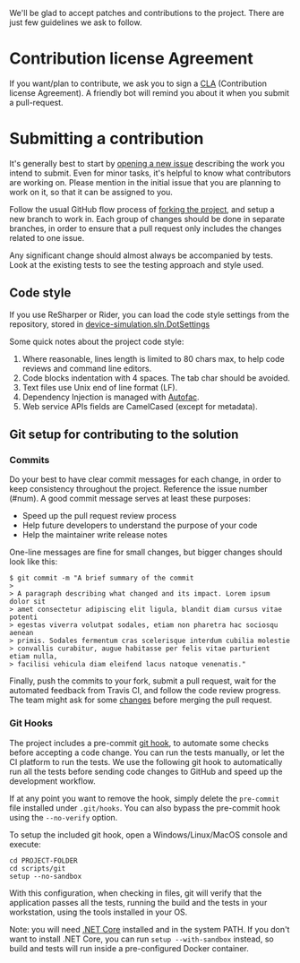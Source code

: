 We'll be glad to accept patches and contributions to the project. There are
just few guidelines we ask to follow.

Contribution license Agreement
==============================

If you want/plan to contribute, we ask you to sign a
[CLA](https://cla.microsoft.com/) (Contribution license Agreement).
A friendly bot will remind you about it when you submit a pull-request.

Submitting a contribution
=========================

It's generally best to start by
[opening a new issue](https://help.github.com/articles/creating-an-issue)
describing the work you intend to submit. Even for minor tasks, it's helpful
to know what contributors are working on. Please mention in the initial issue
that you are planning to work on it, so that it can be assigned to you.

Follow the usual GitHub flow process of
[forking the project](https://help.github.com/articles/fork-a-repo),
and setup a new branch to work in. Each group of changes should be done in
separate branches, in order to ensure that a pull request only
includes the changes related to one issue.

Any significant change should almost always be accompanied by tests. Look at
the existing tests to see the testing approach and style used.

## Code style

If you use ReSharper or Rider, you can load the code style settings from
the repository, stored in
[device-simulation.sln.DotSettings](device-simulation.sln.DotSettings)

Some quick notes about the project code style:

1. Where reasonable, lines length is limited to 80 chars max, to help code
   reviews and command line editors.
2. Code blocks indentation with 4 spaces. The tab char should be avoided.
3. Text files use Unix end of line format (LF).
4. Dependency Injection is managed with [Autofac](https://autofac.org).
5. Web service APIs fields are CamelCased (except for metadata).

## Git setup for contributing to the solution

### Commits

Do your best to have clear commit messages for each change, in order to keep
consistency throughout the project. Reference the issue number (#num). A good
commit message serves at least these purposes:
* Speed up the pull request review process
* Help future developers to understand the purpose of your code
* Help the maintainer write release notes

One-line messages are fine for small changes, but bigger changes should look
like this:
```
$ git commit -m "A brief summary of the commit
>
> A paragraph describing what changed and its impact. Lorem ipsum dolor sit
> amet consectetur adipiscing elit ligula, blandit diam cursus vitae potenti
> egestas viverra volutpat sodales, etiam non pharetra hac sociosqu aenean
> primis. Sodales fermentum cras scelerisque interdum cubilia molestie
> convallis curabitur, augue habitasse per felis vitae parturient etiam nulla,
> facilisi vehicula diam eleifend lacus natoque venenatis."
```

Finally, push the commits to your fork, submit a pull request, wait for the
automated feedback from Travis CI, and follow the code review progress. The
team might ask for some
[changes](https://help.github.com/articles/committing-changes-to-a-pull-request-branch-created-from-a-fork)
before merging the pull request.

### Git Hooks

The project includes a pre-commit
[git hook](https://git-scm.com/docs/githooks),
to automate some checks before accepting a code change. You can run the tests
manually, or let the CI platform to run the tests. We use the following git
hook to automatically run all the tests before sending code changes to GitHub
and speed up the development workflow.

If at any point you want to remove the hook, simply delete the `pre-commit`
file installed under `.git/hooks`. You can also bypass the pre-commit hook
using the `--no-verify` option.

To setup the included git hook, open a Windows/Linux/MacOS console and execute:

```
cd PROJECT-FOLDER
cd scripts/git
setup --no-sandbox
```

With this configuration, when checking in files, git will verify that the
application passes all the tests, running the build and the tests in your
workstation, using the tools installed in your OS.

Note: you will need [.NET Core](https://dotnet.github.io) installed and
in the system PATH. If you don't want to install .NET Core, you can run
`setup --with-sandbox` instead, so build and tests will run inside
a pre-configured Docker container.